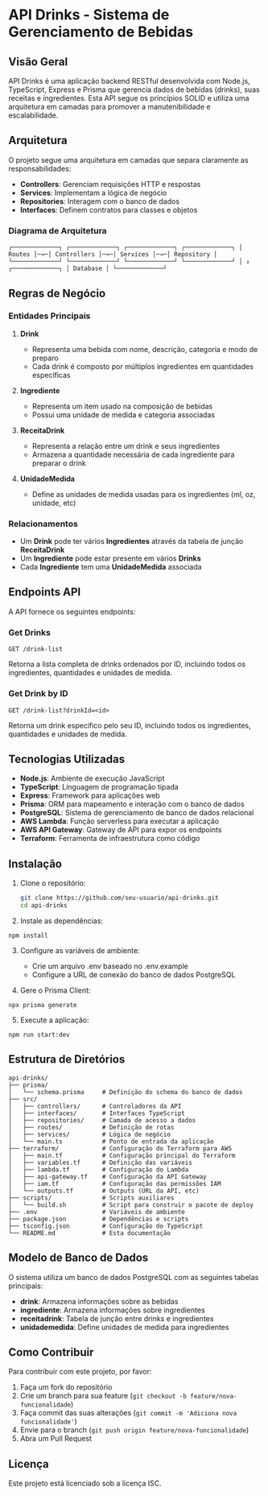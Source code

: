 # API Drinks - Sistema de Gerenciamento de Bebidas

## Visão Geral

API Drinks é uma aplicação backend RESTful desenvolvida com Node.js, TypeScript, Express e Prisma que gerencia dados de bebidas (drinks), suas receitas e ingredientes. Esta API segue os princípios SOLID e utiliza uma arquitetura em camadas para promover a manutenibilidade e escalabilidade.

## Arquitetura

O projeto segue uma arquitetura em camadas que separa claramente as responsabilidades:

- **Controllers**: Gerenciam requisições HTTP e respostas
- **Services**: Implementam a lógica de negócio
- **Repositories**: Interagem com o banco de dados
- **Interfaces**: Definem contratos para classes e objetos

### Diagrama de Arquitetura
```
┌─────────────┐ ┌─────────────┐ ┌─────────────┐ ┌─────────────┐ │ Routes │─→─│ Controllers │─→─│ Services │─→─│ Repository │ └─────────────┘ └─────────────┘ └─────────────┘ └─────────────┘ │ ↓ ┌─────────────┐ │ Database │ └─────────────┘
```

## Regras de Negócio

### Entidades Principais

1. **Drink**
   - Representa uma bebida com nome, descrição, categoria e modo de preparo
   - Cada drink é composto por múltiplos ingredientes em quantidades específicas

2. **Ingrediente**
   - Representa um item usado na composição de bebidas
   - Possui uma unidade de medida e categoria associadas

3. **ReceitaDrink**
   - Representa a relação entre um drink e seus ingredientes
   - Armazena a quantidade necessária de cada ingrediente para preparar o drink

4. **UnidadeMedida**
   - Define as unidades de medida usadas para os ingredientes (ml, oz, unidade, etc)

### Relacionamentos

- Um **Drink** pode ter vários **Ingredientes** através da tabela de junção **ReceitaDrink**
- Um **Ingrediente** pode estar presente em vários **Drinks**
- Cada **Ingrediente** tem uma **UnidadeMedida** associada

## Endpoints API

A API fornece os seguintes endpoints:

### Get Drinks
``` 
GET /drink-list
```

Retorna a lista completa de drinks ordenados por ID, incluindo todos os ingredientes, quantidades e unidades de medida.

### Get Drink by ID
```
GET /drink-list?drinkId=<id>
```


Retorna um drink específico pelo seu ID, incluindo todos os ingredientes, quantidades e unidades de medida.

## Tecnologias Utilizadas

- **Node.js**: Ambiente de execução JavaScript
- **TypeScript**: Linguagem de programação tipada
- **Express**: Framework para aplicações web
- **Prisma**: ORM para mapeamento e interação com o banco de dados
- **PostgreSQL**: Sistema de gerenciamento de banco de dados relacional
- **AWS Lambda**: Função serverless para executar a aplicação
- **AWS API Gateway**: Gateway de API para expor os endpoints
- **Terraform**: Ferramenta de infraestrutura como código

## Instalação

1. Clone o repositório:
   ```bash
   git clone https://github.com/seu-usuario/api-drinks.git
   cd api-drinks
   ```
2. Instale as dependências:
```
npm install
```
3. Configure as variáveis de ambiente:
    - Crie um arquivo .env baseado no .env.example
    - Configure a URL de conexão do banco de dados PostgreSQL

4. Gere o Prisma Client:
```
npx prisma generate
```
5. Execute a aplicação:
```
npm run start:dev
```

## Estrutura de Diretórios
```
api-drinks/
├── prisma/
│   └── schema.prisma     # Definição do schema do banco de dados
├── src/
│   ├── controllers/      # Controladores da API
│   ├── interfaces/       # Interfaces TypeScript
│   ├── repositories/     # Camada de acesso a dados
│   ├── routes/           # Definição de rotas
│   ├── services/         # Lógica de negócio
│   └── main.ts           # Ponto de entrada da aplicação
├── terraform/            # Configuração do Terraform para AWS
│   ├── main.tf           # Configuração principal do Terraform
│   ├── variables.tf      # Definição das variáveis
│   ├── lambda.tf         # Configuração do Lambda
│   ├── api-gateway.tf    # Configuração da API Gateway
│   ├── iam.tf            # Configuração das permissões IAM
│   └── outputs.tf        # Outputs (URL da API, etc)
├── scripts/              # Scripts auxiliares
│   └── build.sh          # Script para construir o pacote de deploy
├── .env                  # Variáveis de ambiente
├── package.json          # Dependências e scripts
├── tsconfig.json         # Configuração do TypeScript
└── README.md             # Esta documentação
```
## Modelo de Banco de Dados

O sistema utiliza um banco de dados PostgreSQL com as seguintes tabelas principais:

- **drink**: Armazena informações sobre as bebidas
- **ingrediente**: Armazena informações sobre ingredientes
- **receitadrink**: Tabela de junção entre drinks e ingredientes
- **unidademedida**: Define unidades de medida para ingredientes

## Como Contribuir

Para contribuir com este projeto, por favor:

1. Faça um fork do repositório
2. Crie um branch para sua feature (`git checkout -b feature/nova-funcionalidade`)
3. Faça commit das suas alterações (`git commit -m 'Adiciona nova funcionalidade'`)
4. Envie para o branch (`git push origin feature/nova-funcionalidade`)
5. Abra um Pull Request

## Licença

Este projeto está licenciado sob a licença ISC.